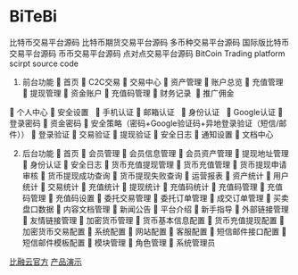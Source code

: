 # BiTeBi
比特币交易平台源码 比特币期货交易平台源码 多币种交易平台源码
国际版比特币交易平台源码 币币交易平台源码 点对点交易平台源码
BitCoin Trading platform scirpt source code
1. 前台功能
	首页
	C2C交易
	交易中心
	资产管理
  	账户总览
  	充值管理
  	提现管理
  	资金账户
   充值码管理
  	财务记录
  	推广佣金

	个人中心
  	安全设置
    	手机认证
    	邮箱认证
    	身份认证
    	Google认证
    	登录密码
    	资金密码
  	安全策略（密码+Google验证码+异地登录验证（短信/邮件））
    	登录验证
    	交易验证
    	提现验证
  	安全日志
  	通知设置
	文档中心

2. 后台功能
	首页
	会员管理
  	会员信息管理
  	会员资产管理
  	提现地址管理
  	身份认证
  	安全日志
	货币充值提现管理
  	货币充值管理
  	货币提现申请审核
  	货币提现成功查询
  	货币提现失败查询
 运营报表
  	资产统计
  	用户统计
  	交易统计
  	充值统计
  	提现统计
  	充值码统计
 充值码管理
  	充值码管理
  	充值码设置
 委托交易管理
  	委托订单管理
  	成交订单管理
  	买卖盘口数据
	内容文档管理
  	新闻公告
  	平台介绍
  	新手指导
	外部链接管理
  	友情链接管理
	加密货币管理
  	货币基本信息配置
  	货币充值提现配置
  	加密货币交易配置
	系统配置
  	网站配置
  	客服配置
  	短信邮件接口配置
  	短信邮件模板配置
  	模块管理
  	角色管理
  	系统管理员

[比融云官方](http://www.birongyun.com) 
[产品演示](http://www.birongyun.com)
